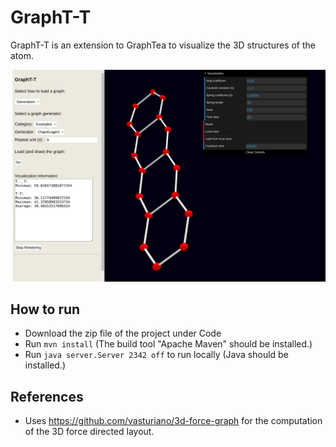 # GraphT-T
GraphT-T is an extension to GraphTea to visualize the 3D structures of the atom.

![alt text](gtt.png)

## How to run
- Download the zip file of the project under Code
- Run ```mvn install``` (The build tool "Apache Maven" should be installed.)
- Run ```java server.Server 2342 off``` to run locally (Java should be installed.)

## References
- Uses https://github.com/vasturiano/3d-force-graph for the computation of the 3D force directed layout.

